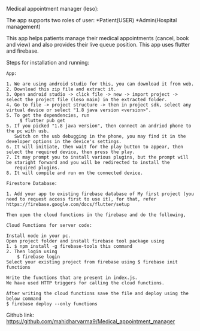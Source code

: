 Medical appointment manager (leso):

The app supports two roles of user:
*Patient(USER)
*Admin(Hospital management)

This app helps patients manage their medical appointments (cancel, book and view) and also provides their live queue position.
This app uses flutter and firebase.

Steps for installation and running:

	App:

	1. We are using android studio for this, you can download it from web.
	2. Download this zip file and extract it.
	3. Open android studio -> click file -> new -> import project -> select the project file (leso main) in the extracted folder.
	4. Go to file -> project structure -> then in project sdk, select any virtual device or select "1.8 java version <version>".
	5. To get the dependencies, run
		 $ flutter pub get 
	5. If you picked "1.8 java version", then connect an andriod phone to the pc with usb.
	   Switch on the usb debugging in the phone, you may find it in the developer options in the device's settings.
	6. It will initiate, then wait for the play button to appear, then select the required device, then press the play.
	7. It may prompt you to install various plugins, but the prompt will be staright forward and you will be redirected to install the 
	   required plugins.
	8. It will compile and run on the connected device.

	Firestore Database:

	1. Add your app to existing firebase database of My first project (you need to request access first to use it), for that, refer https://firebase.google.com/docs/flutter/setup

	Then open the cloud functions in the firebase and do the following,

	Cloud Functions for server code:

	Install node in your pc.
	Open project folder and install firebase tool package using
	1. $ npm install -g firebase-tools this command
	2. Then login using 
		$ firebase login
	Select your existing project from firebase using $ firebase init functions

	Write the functions that are present in index.js. 
	We have used HTTP triggers for calling the cloud functions.
	
	After writing the cloud functions save the file and deploy using the below command
	$ firebase deploy --only functions




Github link:  https://github.com/mahidharvarma9/Medical_appointment_manager
